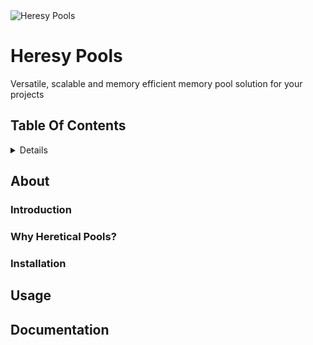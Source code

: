 <img src="doc/Images/logo.png?raw=true" alt="Heresy Pools"/>

Heresy Pools
===
Versatile, scalable and memory efficient memory pool solution for your projects

## Table Of Contents

<details>
<summary>Details</summary>

- [About](#about)
  - [Introduction](#introduction)
  - [Why Heretical Pools?](#why-heretical-pools)
  - [Installation](#installation)
- [Usage](#usage)
- [Documentation](#documentation)

</details>

## About

### Introduction

### Why Heretical Pools?

### Installation

## Usage

## Documentation